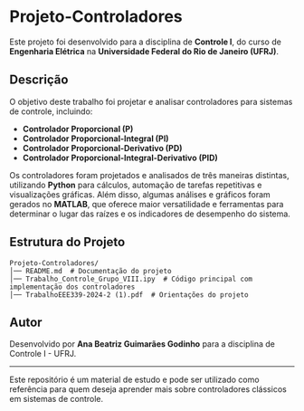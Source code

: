 # Projeto-Controladores
Este projeto foi desenvolvido para a disciplina de **Controle I**, do curso de **Engenharia Elétrica** na **Universidade Federal do Rio de Janeiro (UFRJ)**.

## Descrição

O objetivo deste trabalho foi projetar e analisar controladores para sistemas de controle, incluindo:
- **Controlador Proporcional (P)**
- **Controlador Proporcional-Integral (PI)**
- **Controlador Proporcional-Derivativo (PD)**
- **Controlador Proporcional-Integral-Derivativo (PID)**

Os controladores foram projetados e analisados de três maneiras distintas, utilizando **Python** para cálculos, automação de tarefas repetitivas e visualizações gráficas. Além disso, algumas análises e gráficos foram gerados no **MATLAB**, que oferece maior versatilidade e ferramentas para determinar o lugar das raízes e os indicadores de desempenho do sistema.

## Estrutura do Projeto
```
Projeto-Controladores/
│── README.md  # Documentação do projeto
│── Trabalho_Controle_Grupo_VIII.ipy  # Código principal com implementação dos controladores
│── TrabalhoEEE339-2024-2 (1).pdf  # Orientações do projeto
```

## Autor
Desenvolvido por **Ana Beatriz Guimarães Godinho** para a disciplina de Controle I - UFRJ.

---
Este repositório é um material de estudo e pode ser utilizado como referência para quem deseja aprender mais sobre controladores clássicos em sistemas de controle.

